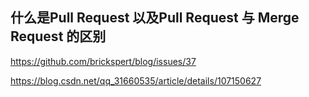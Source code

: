 ## 什么是Pull Request 以及Pull Request 与 Merge Request 的区别

https://github.com/brickspert/blog/issues/37

https://blog.csdn.net/qq_31660535/article/details/107150627